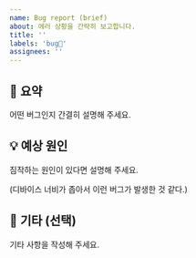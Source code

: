```yaml
---
name: Bug report (brief)
about: 에러 상황을 간략히 보고합니다.
title: ''
labels: 'bug🐛'
assignees: ''
---
```


## 📜 요약

어떤 버그인지 간결히 설명해 주세요.

## 💡 예상 원인

짐작하는 원인이 있다면 설명해 주세요.

(디바이스 너비가 좁아서 이런 버그가 발생한 것 같다.)

## 💬 기타 (선택)

기타 사항을 작성해 주세요.
